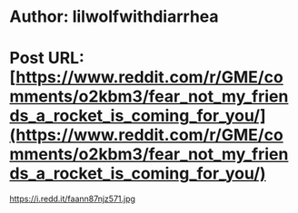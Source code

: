 # Author: lilwolfwithdiarrhea
# Post URL: [https://www.reddit.com/r/GME/comments/o2kbm3/fear_not_my_friends_a_rocket_is_coming_for_you/](https://www.reddit.com/r/GME/comments/o2kbm3/fear_not_my_friends_a_rocket_is_coming_for_you/)


https://i.redd.it/faann87njz571.jpg